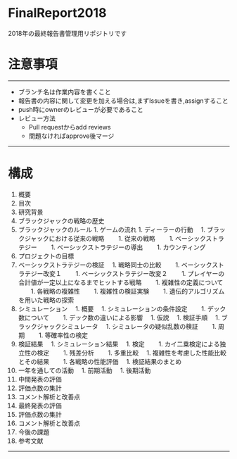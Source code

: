 # FinalReport2018
2018年の最終報告書管理用リポジトリです

# 注意事項
---
- ブランチ名は作業内容を書くこと
- 報告書の内容に関して変更を加える場合は,まずIssueを書き,assignすること
- push時にownerのレビューが必要であること
- レビュー方法
  - Pull requestからadd reviews
  - 問題なければapprove後マージ
---
# 構成
1. 概要
1. 目次
1. 研究背景
  1. ブラックジャックの戦略の歴史
  1. ブラックジャックのルール
    1. ゲームの流れ
    1. ディーラーの行動
　1. ブラックジャックにおける従来の戦略
　　1. 従来の戦略
　　1. ベーシックストラテジー
　　1. ベーシックストラテジーの導出
　　1. カウンティング
1. プロジェクトの目標
1. ベーシックストラテジーの検証
　1. 戦略同士の比較
　　1. ベーシックストラテジー改変１
　　1. ベーシックストラテジー改変２
　　1. プレイヤーの合計値が一定以上になるまでヒットする戦略
　　1. 複雑性の定義について
　　1. 各戦略の複雑性
　　1. 複雑性の検証実験
　　1. 遺伝的アルゴリズムを用いた戦略の探索
1. シミュレーション
　1. 概要
　1. シミュレーションの条件設定
　　1. デック数について
　　1. デック数の違いによる影響
　1. 仮説
　1. 検証手順
　1. ブラックジャックシミュレータ
　1. シミュレータの疑似乱数の検証
　　1. 周期
　　1. 等確率性の検定
1. 検証結果
　1. シミュレーション結果
　1. 検定
　　1. カイ二乗検定による独立性の検定
　　1. 残差分析
　　1. 多重比較
　1. 複雑性を考慮した性能比較とその結果
　　1. 各戦略の性能評価
　1. 検証結果のまとめ
1. 一年を通しての活動
　1. 前期活動
　1. 後期活動
1. 中間発表の評価
  1. 評価点数の集計
  1. コメント解析と改善点
1. 最終発表の評価
  1. 評価点数の集計
  1. コメント解析と改善点
1. 今後の課題
1. 参考文献
---
